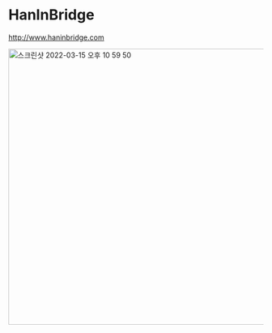 # HanInBridge

http://www.haninbridge.com

<img width="545" alt="스크린샷 2022-03-15 오후 10 59 50" src="https://user-images.githubusercontent.com/83502596/158394426-6a51867c-f9cc-48cb-ba97-95dbec594fea.png">